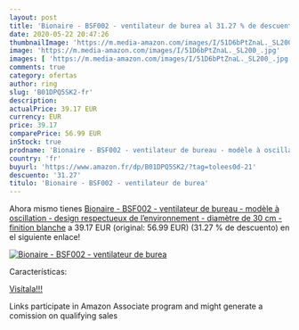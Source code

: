 ```yaml
---
layout: post
title: 'Bionaire - BSF002 - ventilateur de burea al 31.27 % de descuento'
date: 2020-05-22 20:47:26
thumbnailImage: 'https://m.media-amazon.com/images/I/51D6bPtZnaL._SL200_.jpg'
image: 'https://m.media-amazon.com/images/I/51D6bPtZnaL._SL200_.jpg'
images: [ 'https://m.media-amazon.com/images/I/51D6bPtZnaL._SL200_.jpg' ]
comments: true
category: ofertas
author: ring
slug: 'B01DPQ5SK2-fr'
description:
actualPrice: 39.17 EUR
currency: EUR
price: 39.17
comparePrice: 56.99 EUR
inStock: true
prodname: 'Bionaire - BSF002 - ventilateur de bureau - modèle à oscillation - design respectueux de l’environnement - diamètre de 30 cm - finition blanche'
country: 'fr'
buyurl: 'https://www.amazon.fr/dp/B01DPQ5SK2/?tag=tolees0d-21'
descuento: '31.27'
titulo: 'Bionaire - BSF002 - ventilateur de burea'
---
```


Ahora mismo tienes [Bionaire - BSF002 - ventilateur de bureau - modèle à oscillation - design respectueux de l’environnement - diamètre de 30 cm - finition blanche](https://www.amazon.fr/dp/B01DPQ5SK2/?tag=tolees0d-21) a 39.17 EUR (original: 56.99 EUR) (31.27 %  de descuento) en el siguiente enlace!

[![Bionaire - BSF002 - ventilateur de burea](https://m.media-amazon.com/images/I/51D6bPtZnaL._SL200_.jpg)](https://www.amazon.fr/dp/B01DPQ5SK2/?tag=tolees0d-21)

Características:


[Visítala!!!](https://www.amazon.fr/dp/B01DPQ5SK2/?tag=tolees0d-21)

Links participate in Amazon Associate program and might generate a comission on qualifying sales
